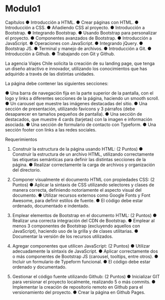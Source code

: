 # Modulo1

Capítulos
● Introducción a HTML.
● Crear páginas con HTML.
● Introducción a CSS.
● Añadiendo CSS al proyecto.
● Introducción a Bootstrap.
● Integrando Bootstrap.
● Usando Bootstrap para personalizar el proyecto.
● Componentes avanzados de Bootstrap.
● Introducción a JavaScript.
● Operaciones con JavaScript.
● Integrando jQuery.
● Bootstrap JS.
● Terminal y manejo de archivos.
● Introducción a Git.
● Introducción a Github.
● Trabajando con Git y Github.

La agencia Viajes Chile solicita la creación de su landing page, que tenga un diseño atractivo e innovador, utilizando los conocimientos que has adquirido a través de las distintas unidades.

La página debe contener las siguientes secciones:

● Una barra de navegación fija en la parte superior de la pantalla, con el logo y links a diferentes secciones de la página, haciendo un smooth scroll.
● Un carousel que muestre las imágenes destacadas del sitio.
● Una sección de presentación, utilizando favicons y 3 párrafos (debe desaparecer en tamaños pequeños de pantalla).
● Una sección de destacados, que muestre 4 cards (tarjetas) con la imagen e información asociada.
● Una sección de formulario de contacto con Typeform.
● Una sección footer con links a las redes sociales.

Requerimientos
1. Construir la estructura de la página usando HTML: (2 Puntos)
● Construir la estructura de un archivo HTML, utilizando correctamente las etiquetas semánticas para definir las distintas secciones de la página.
● Realizar correctamente la carga de archivos y organización del directorio.

2. Componer visualmente el documento HTML con propiedades CSS: (2 Puntos)
● Aplicar la sintaxis de CSS utilizando selectores y clases de manera correcta, definiendo notoriamente el aspecto visual del documento.
● Utilizar recursos externos como Google Fonts y Font Awesome, para definir estilos de fuente.
● El código debe estar ordenado, documentado e indentado.

3. Emplear elementos de Bootstrap en el documento HTML: (2 Puntos)
● Realizar una correcta integración del CDN de Bootstrap.
● Emplear al menos 3 componentes de Bootstrap (excluyendo aquellos con JavaScript), haciendo uso de la grilla y de clases utilitarias.
● Documentar la versión de los recursos utilizados.

4. Agregar componentes que utilicen JavaScript: (2 Puntos)
● Utilizar adecuadamente la sintaxis de JavaScript.
● Aplicar correctamente dos o más componentes de Bootstrap JS (carousel, tooltips, entre otros).
● Incluir un formulario de Typeform funcional.
● El código debe estar ordenado y documentado.

5. Gestionar el código fuente utilizando Github: (2 Puntos)
● Inicializar GIT para versionar el proyecto localmente, realizando 5 o más commits.
● Implementar la creación de repositorio remoto en Github para el versionamiento del proyecto.
● Crear la página en Github Pages.
